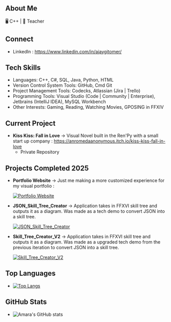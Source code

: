 
## About Me 
🖥️ C++ | 🌱 Teacher

## Connect 
- LinkedIn : https://www.linkedin.com/in/ajaygitomer/

## Tech Skills
- Languages: C++, C#, SQL, Java, Python, HTML
- Version Control System Tools: GitHub, Cmd Git 
- Project Management Tools: Codecks, Atlassian (Jira | Trello)
- Programming Tools: Visual Studio (Code | Community | Enterprise), Jetbrains (IntelliJ IDEA), MySQL Workbench
- Other Interests: Gaming, Reading, Watching Movies, GPOSING in FFXIV


## Current Project
- __Kiss Kiss: Fall in Love__ -> Visual Novel built in the Ren'Py with a small start up company : https://anromedaanonymous.itch.io/kiss-kiss-fall-in-love
  - Private Repository
  

## Projects Completed 2025

- __Portfolio Website__ -> Just me making a more customized experience for my visual portfolio :

  [![Portfolio Website](https://github-readme-stats.vercel.app/api/pin/?username=Akane-Nishiwake&repo=Akane-Nishiwake.github.io\&theme=github_dark)](https://github.com/Akane-Nishiwake/Akane-Nishiwake.github.io)

- __JSON_Skill_Tree_Creator__ -> Application takes in FFXVI skill tree and outputs it as a diagram. Was made as a tech demo to convert JSON into a skill tree.
  
    [![JSON_Skill_Tree_Creator](https://github-readme-stats.vercel.app/api/pin/?username=Akane-Nishiwake&repo=JSON_Skill_Tree_Creator\&theme=github_dark)](https://github.com/Akane-Nishiwake/JSON_Skill_Tree_Creator)

- __Skill_Tree_Creator_V2__ -> Application takes in FFXVI skill tree and outputs it as a diagram. Was made as a upgraded tech demo from the previous iteration to convert JSON into a skill tree.
  
    [![Skill_Tree_Creator_V2](https://github-readme-stats.vercel.app/api/pin/?username=Akane-Nishiwake&repo=Skill_Tree_Creator_V2\&theme=github_dark)](https://github.com/Akane-Nishiwake/Skill_Tree_Creator_V2)



## Top Languages  
  - [![Top Langs](https://github-readme-stats.vercel.app/api/top-langs/?username=Akane-Nishiwake\&layout=donut\&theme=github_dark)](https://github.com/Akane-Nishiwake/github-readme-stats)


## GitHub Stats  
  - ![Amara's GitHub stats](https://github-readme-stats.vercel.app/api?username=Akane-Nishiwake\&theme=github_dark\&hide_rank=true\&show_icons=true\&hide=prs_merged,prs_merged_percentage) 


<!--
**Akane-Nishiwake/Akane-Nishiwake** is a ✨ _special_ ✨ repository because its `README.md` (this file) appears on your GitHub profile.

Here are some ideas to get you started:

- 🔭 I’m currently working on ...
- 🌱 I’m currently learning ...
- 👯 I’m looking to collaborate on ...
- 🤔 I’m looking for help with ...
- 💬 Ask me about ...
- 📫 How to reach me: ...
- 😄 Pronouns: ...
- ⚡ Fun fact: ...
-->
